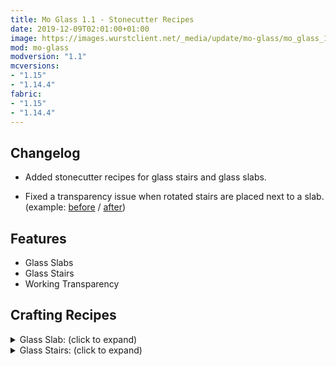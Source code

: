 ```yaml
---
title: Mo Glass 1.1 - Stonecutter Recipes
date: 2019-12-09T02:01:00+01:00
image: https://images.wurstclient.net/_media/update/mo-glass/mo_glass_1.1_540p.webp
mod: mo-glass
modversion: "1.1"
mcversions:
- "1.15"
- "1.14.4"
fabric:
- "1.15"
- "1.14.4"
---
```

## Changelog

- Added stonecutter recipes for glass stairs and glass slabs.

- Fixed a transparency issue when rotated stairs are placed next to a slab. (example: <a href="https://user-images.githubusercontent.com/10100202/70425724-fc9d1100-1a71-11ea-8488-3ec1fc0aa395.png" target="_blank" rel="noopener noreferrer">before</a> / <a href="https://user-images.githubusercontent.com/10100202/70425733-00c92e80-1a72-11ea-9c4d-31f7e42951f2.png" target="_blank" rel="noopener noreferrer">after</a>)

## Features

- Glass Slabs
- Glass Stairs
- Working Transparency

## Crafting Recipes

<details>
  <summary>Glass Slab: (click to expand)</summary>
  
  ![glass slab crafting recipe](https://user-images.githubusercontent.com/10100202/69957444-5a2ddc80-150b-11ea-8c8c-e2afc5d72fb7.png)  
  ![glass slab stonecutter recipe](https://user-images.githubusercontent.com/10100202/70445670-2a974b00-1a9c-11ea-9a09-46c304cd167b.png)
</details>

<details>
  <summary>Glass Stairs: (click to expand)</summary>
  
  ![glass stairs crafting recipe](https://user-images.githubusercontent.com/10100202/69957446-5bf7a000-150b-11ea-8e61-d189de63333d.png)  
  ![glass stairs stonecutter recipe](https://user-images.githubusercontent.com/10100202/70445677-2c610e80-1a9c-11ea-8e1b-108863b47124.png)
</details>
